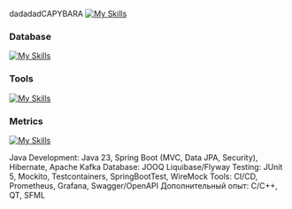 dadadadCAPYBARA
[![My Skills](https://skillicons.dev/icons?i=java,spring,hibernate)](https://skillicons.dev)


### Database
[![My Skills](https://skillicons.dev/icons?i=postgres,mysql,redis,mongodb,liquibase)](https://skillicons.dev)

### Tools
[![My Skills](https://skillicons.dev/icons?i=docker,kafka,k8s,postman,gitlab)](https://skillicons.dev)

### Metrics
[![My Skills](https://skillicons.dev/icons?i=prometheus,grafana)](https://skillicons.dev)


Java Development: Java 23, Spring Boot (MVC, Data JPA, Security), Hibernate, Apache Kafka 
Database: JOOQ Liquibase/Flyway
Testing: JUnit 5, Mockito, Testcontainers, SpringBootTest, WireMock
Tools: CI/CD, Prometheus, Grafana, Swagger/OpenAPI
Дополнительный опыт: C/C++, QT, SFML
